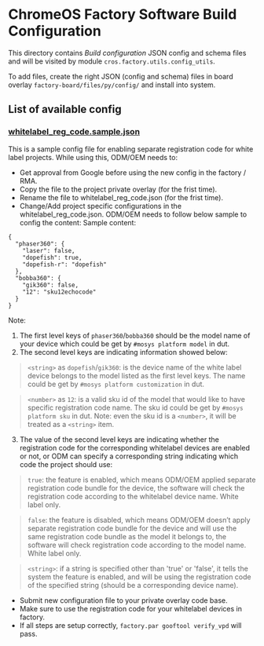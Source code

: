 ChromeOS Factory Software Build Configuration
=============================================

This directory contains *Build configuration* JSON config and schema files and
will be visited by module `cros.factory.utils.config_utils`.

To add files, create the right JSON (config and schema) files in board overlay
 `factory-board/files/py/config/` and install into system.

## List of available config

### [whitelabel_reg_code.sample.json](./whitelabel_reg_code.sample.json)
This is a sample config file for enabling separate registration code for white
label projects.
While using this, ODM/OEM needs to:
- Get approval from Google before using the new config in the factory / RMA.
- Copy the file to the project private overlay (for the frist time).
- Rename the file to whitelabel_reg_code.json (for the frist time).
- Change/Add project specific configurations in the whitelabel_reg_code.json.
ODM/OEM needs to follow below sample to config the content:
Sample content:
```
{
  "phaser360": {
    "laser": false,
    "dopefish": true,
    "dopefish-r": "dopefish"
  },
  "bobba360": {
    "gik360": false,
    "12": "sku12echocode"
  }
}
```
Note:
1. The first level keys of `phaser360`/`bobba360` should be the model name of
your device which could be get by `#mosys platform model` in dut.
2. The second level keys are indicating information showed below:
  >`<string>` as `dopefish`/`gik360`: is the device name of the white
label device belongs to the model listed as the first level keys. The name could
be get by `#mosys platform customization` in dut.

  >`<number>` as `12`: is a valid sku id of the model that would like to have
specific registration code name. The sku id could be get by
`#mosys platform sku` in dut. Note: even the sku id is a `<number>`, it will be
treated as a `<string>` item.
3. The value of the second level keys are indicating whether the registration
code for the corresponding whitelabel devices are enabled or not, or ODM can
specify a corresponding string indicating which code the project should use:
  > `true`: the feature is enabled, which means ODM/OEM applied separate
registration code bundle for the device, the software will check the
registration code according to the whitelabel device name. White label only.

  > `false`: the feature is disabled, which means ODM/OEM doesn’t apply
separate registration code bundle for the device and will use the same
registration code bundle as the model it belongs to, the software will check
registration code according to the model name. White label only.

  > `<string>`: if a string is specified other than 'true' or 'false', it tells
the system the feature is enabled, and will be using the registration code of
the specified string (should be a corresponding device name).

- Submit new configuration file to your private overlay code base.
- Make sure to use the registration code for your whitelabel devices in factory.
- If all steps are setup correctly, `factory.par gooftool verify_vpd` will pass.